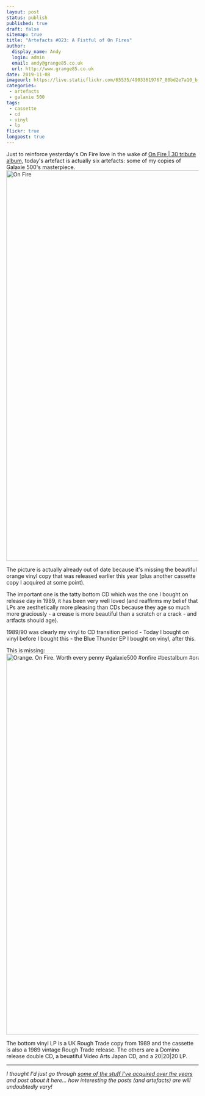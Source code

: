 ```yaml
---
layout: post
status: publish
published: true
draft: false
sitemap: true
title: "Artefacts #023: A Fistful of On Fires"
author:
  display_name: Andy
  login: admin
  email: andy@grange85.co.uk
  url: http://www.grange85.co.uk
date: 2019-11-08
imageurl: https://live.staticflickr.com/65535/49033619767_80bd2e7a10_b.jpg
categories:
 - artefacts
 - galaxie 500
tags:
 - cassette
 - cd
 - vinyl
 - lp
flickr: true
longpost: true
---
```

Just to reinforce yesterday's On Fire love in the wake of [On Fire \| 30 tribute album](/2019/11/07/on-fire-30-new-galaxie-500-tribute-cd-and-book-from-ahfow/), today's artefact is actually six artefacts: some of my copies of Galaxie 500's masterpiece.
<a data-flickr-embed="true" href="https://www.flickr.com/photos/grange85/49033619767/in/dateposted-public/" title="On Fire"><img src="https://live.staticflickr.com/65535/49033619767_80bd2e7a10_b.jpg" width="803" height="1024" alt="On Fire"></a>

The picture is actually already out of date because it's missing the beautiful orange vinyl copy that was released earlier this year (plus another cassette copy I acquired at some point).
<!--more-->
The important one is the tatty bottom CD which was the one I bought on release day in 1989, it has been very well loved (and reaffirms my belief that LPs are aesthetically more pleasing than CDs because they age so much more graciously - a crease is more beautiful than a scratch or a crack - and artfacts should age).

1989/90 was clearly my vinyl to CD transition period - Today I bought on vinyl before I bought this - the Blue Thunder EP I bought on vinyl, after this.

This is missing:
<a data-flickr-embed="true" href="https://www.flickr.com/photos/grange85/32275249447/" title="Orange. On Fire. Worth every penny #galaxie500 #onfire #bestalbum #orange #vinyl #lp #record"><img src="https://live.staticflickr.com/7843/32275249447_cab022469b_b.jpg" width="999" height="999" alt="Orange. On Fire. Worth every penny #galaxie500 #onfire #bestalbum #orange #vinyl #lp #record"></a>

The bottom vinyl LP is a UK Rough Trade copy from 1989 and the cassette is also a 1989 vintage Rough Trade release. The others are a Domino release double CD, a beuatiful Video Arts Japan CD, and a 20\|20\|20 LP.



---

_I thought I'd just go through [some of the stuff I've acquired over the years](/category/artefacts/) and post about it here... how interesting the posts (and artefacts) are will undoubtedly vary!_
